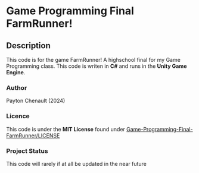 # Game Programming Final FarmRunner!
## Description
This code is for the game FarmRunner! A highschool final for my Game Programming class.
This code is writen in **C#** and runs in the **Unity Game Engine**.
### Author
Payton Chenault (2024)
### Licence
This code is under the **MIT License** found under [Game-Programming-Final-FarmRunner/LICENSE](https://github.com/Payton-Chenault/Game-Programming-Final-FarmRunner/blob/main/LICENSE)
### Project Status
This code will rarely if at all be updated in the near future
